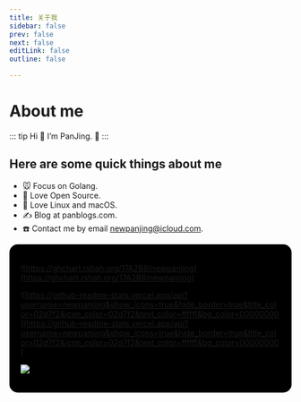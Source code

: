 ```yaml
---
title: 关于我
sidebar: false
prev: false
next: false
editLink: false
outline: false

---
```


# About me

::: tip Hi :100:
I’m PanJing. 👋
:::

## Here are some quick things about me

+ 🐭 Focus on Golang.
+ 🤝 Love Open Source.
+ 🍎 Love Linux and macOS.
+ ✍️ Blog at panblogs.com.
+ ☎️ Contact me by email newpanjing@icloud.com.

<div style="background-color: #000;padding: 20px;border-radius: 15px">

![https://ghchart.rshah.org/17A2B8/newpanjing](https://ghchart.rshah.org/17A2B8/newpanjing)

![https://github-readme-stats.vercel.app/api?username=newpanjing&show_icons=true&hide_border=true&title_color=02d7f2&icon_color=02d7f2&text_color=ffffff&bg_color=00000000](https://github-readme-stats.vercel.app/api?username=newpanjing&show_icons=true&hide_border=true&title_color=02d7f2&icon_color=02d7f2&text_color=ffffff&bg_color=00000000)

![](https://github-readme-stats.vercel.app/api/top-langs/?username=newpanjing&hide=less,scss,css,html)

</div>
